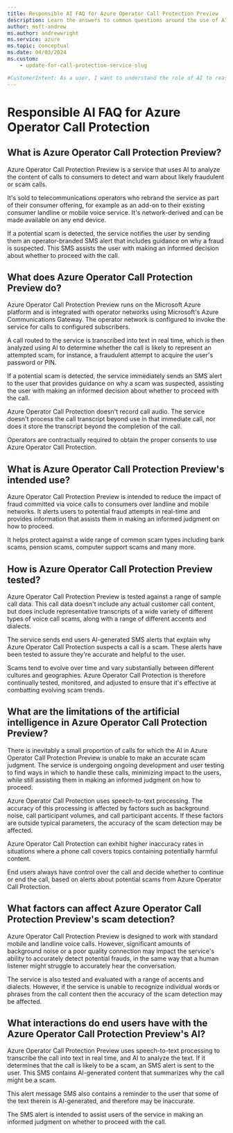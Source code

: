 ```yaml
---
title: Responsible AI FAQ for Azure Operator Call Protection Preview
description: Learn the answers to common questions around the use of AI in Azure Operator Call Protection Preview.
author: msft-andrew
ms.author: andrewwright
ms.service: azure
ms.topic: conceptual
ms.date: 04/03/2024
ms.custom:
    - update-for-call-protection-service-slug

#CustomerIntent: As a user, I want to understand the role of AI to reassure me that Microsoft is providing this AI service responsibly.
---
```


# Responsible AI FAQ for Azure Operator Call Protection

## What is Azure Operator Call Protection Preview?

Azure Operator Call Protection Preview is a service that uses AI to analyze the content of calls to consumers to detect and warn about likely fraudulent or scam calls.

It's sold to telecommunications operators who rebrand the service as part of their consumer offering, for example as an add-on to their existing consumer landline or mobile voice service. It's network-derived and can be made available on any end device.

If a potential scam is detected, the service notifies the user by sending them an operator-branded SMS alert that includes guidance on why a fraud is suspected. This SMS assists the user with making an informed decision about whether to proceed with the call.

## What does Azure Operator Call Protection Preview do?

Azure Operator Call Protection Preview runs on the Microsoft Azure platform and is integrated with operator networks using Microsoft's Azure Communications Gateway. The operator network is configured to invoke the service for calls to configured subscribers.

A call routed to the service is transcribed into text in real time, which is then analyzed using AI to determine whether the call is likely to represent an attempted scam, for instance, a fraudulent attempt to acquire the user's password or PIN.

If a potential scam is detected, the service immediately sends an SMS alert to the user that provides guidance on why a scam was suspected, assisting the user with making an informed decision about whether to proceed with the call.

Azure Operator Call Protection doesn't record call audio. The service doesn't process the call transcript beyond use in that immediate call, nor does it store the transcript beyond the completion of the call.

Operators are contractually required to obtain the proper consents to use Azure Operator Call Protection.

## What is Azure Operator Call Protection Preview's intended use?

Azure Operator Call Protection Preview is intended to reduce the impact of fraud committed via voice calls to consumers over landline and mobile networks. It alerts users to potential fraud attempts in real-time and provides information that assists them in making an informed judgment on how to proceed.

It helps protect against a wide range of common scam types including bank scams, pension scams, computer support scams and many more.

## How is Azure Operator Call Protection Preview tested?

Azure Operator Call Protection Preview is tested against a range of sample call data. This call data doesn't include any actual customer call content, but does include representative transcripts of a wide variety of different types of voice call scams, along with a range of different accents and dialects.

The service sends end users AI-generated SMS alerts that explain why Azure Operator Call Protection suspects a call is a scam. These alerts have been tested to assure they're accurate and helpful to the user.

Scams tend to evolve over time and vary substantially between different cultures and geographies. Azure Operator Call Protection is therefore continually tested, monitored, and adjusted to ensure that it's effective at combatting evolving scam trends.

## What are the limitations of the artificial intelligence in Azure Operator Call Protection Preview?

There is inevitably a small proportion of calls for which the AI in Azure Operator Call Protection Preview is unable to make an accurate scam judgment. The service is undergoing ongoing development and user testing to find ways in which to handle these calls, minimizing impact to the users, while still assisting them in making an informed judgment on how to proceed.

Azure Operator Call Protection uses speech-to-text processing. The accuracy of this processing is affected by factors such as background noise, call participant volumes, and call participant accents. If these factors are outside typical parameters, the accuracy of the scam detection may be affected.

Azure Operator Call Protection can exhibit higher inaccuracy rates in situations where a phone call covers topics containing potentially harmful content.

End users always have control over the call and decide whether to continue or end the call, based on alerts about potential scams from Azure Operator Call Protection.

## What factors can affect Azure Operator Call Protection Preview's scam detection?

Azure Operator Call Protection Preview is designed to work with standard mobile and landline voice calls. However, significant amounts of background noise or a poor quality connection may impact the service's ability to accurately detect potential frauds, in the same way that a human listener might struggle to accurately hear the conversation.

The service is also tested and evaluated with a range of accents and dialects. However, if the service is unable to recognize individual words or phrases from the call content then the accuracy of the scam detection may be affected.

## What interactions do end users have with the Azure Operator Call Protection Preview's AI?

Azure Operator Call Protection Preview uses speech-to-text processing to transcribe the call into text in real time, and AI to analyze the text. If it determines that the call is likely to be a scam, an SMS alert is sent to the user. This SMS contains AI-generated content that summarizes why the call might be a scam.

This alert message SMS also contains a reminder to the user that some of the text therein is AI-generated, and therefore may be inaccurate.

The SMS alert is intended to assist users of the service in making an informed judgment on whether to proceed with the call.
